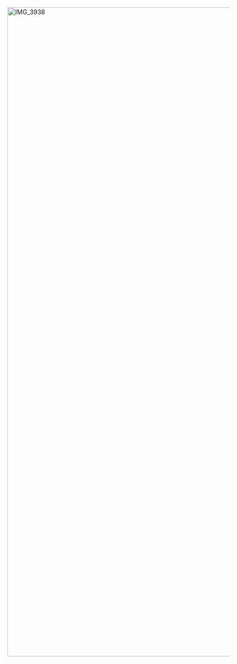 <img width="1469" alt="IMG_3938" src="https://github.com/user-attachments/assets/cc79ad20-418d-4299-b147-be3d4fa519f1" />
